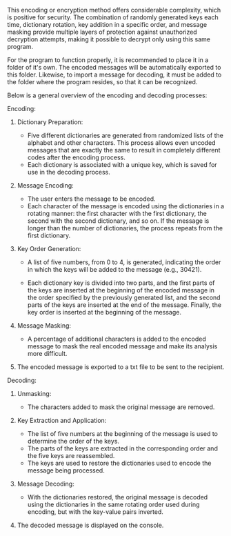This encoding or encryption method offers considerable complexity, which is positive for security. The combination of randomly generated keys each time, dictionary rotation, key addition in a specific order, and message masking provide multiple layers of protection against unauthorized decryption attempts, making it possible to decrypt only using this same program. 

For the program to function properly, it is recommended to place it in a folder of it's own. The encoded messages will be automatically exported to this folder. Likewise, to import a message for decoding, it must be added to the folder where the program resides, so that it can be recognized.

Below is a general overview of the encoding and decoding processes:

Encoding:

1)    Dictionary Preparation:
        * Five different dictionaries are generated from randomized lists of the alphabet and other characters. This process allows even uncoded messages that are exactly            the same to result in completely different codes after the encoding process.
        * Each dictionary is associated with a unique key, which is saved for use in the decoding process.

2)    Message Encoding:
       * The user enters the message to be encoded.
       * Each character of the message is encoded using the dictionaries in a rotating manner: the first character with the first dictionary, the second with the second                 dictionary, and so on. If the message is longer than the number of dictionaries, the process repeats from the first dictionary.

3)    Key Order Generation:
       * A list of five numbers, from 0 to 4, is generated, indicating the order in which the keys will be added to the message (e.g., 30421).

       * Each dictionary key is divided into two parts, and the first parts of the keys are inserted at the beginning of the encoded message in the order specified by the               previously generated list, and the second parts of the keys are inserted at the end of the message. Finally, the key order is inserted at the beginning of the message.

4)    Message Masking:
        * A percentage of additional characters is added to the encoded message to mask the real encoded message and make its analysis more difficult.

5)    The encoded message is exported to a txt file to be sent to the recipient.

Decoding:

1)   Unmasking:
       * The characters added to mask the original message are removed.

2)   Key Extraction and Application:
       * The list of five numbers at the beginning of the message is used to determine the order of the keys.
       * The parts of the keys are extracted in the corresponding order and the five keys are reassembled.
       * The keys are used to restore the dictionaries used to encode the message being processed.

3)    Message Decoding:
       * With the dictionaries restored, the original message is decoded using the dictionaries in the same rotating order used during encoding, but with the key-value pairs            inverted.

4)   The decoded message is displayed on the console.
